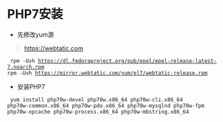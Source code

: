 # PHP7安装

- 先修改yum源

> https://webtatic.com

<code><pre>
    rpm -Uvh https://dl.fedoraproject.org/pub/epel/epel-release-latest-7.noarch.rpm
    rpm -Uvh https://mirror.webtatic.com/yum/el7/webtatic-release.rpm
</pre></code>

- 安装PHP7

<code><pre>
    yum install php70w-devel php70w.x86_64 php70w-cli.x86_64 php70w-common.x86_64 php70w-pdo.x86_64 php70w-mysqlnd php70w-fpm php70w-opcache php70w-process.x86_64 php70w-mbstring.x86_64
</pre></code>
